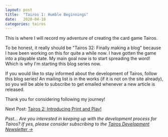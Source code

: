 ```yaml
---
layout: post
title:  "Tairos 1: Humble Beginnings"
date:   2020-04-18
categories: tairos
---
```


This is where I will record my adventure of creating the card game Tairos.

To be honest, it really should be "Tairos 32: Finally making a blog" because I have been working on this for quite a while now. I have gotten the game into a playable state. My main goal now is to start spreading the word! Which is why I'm starting this blog series now.

If you would like to stay informed about the development of Tairos, follow this blog series! An mailing list is in the works (if it is not on the site already), so you will be able to subscribe to get emailed whenever a new article is released.

Thank you for considering following my journey!

Next Post: [Tairos 2: Introducing Print and Play!](/tairos/2020/04/22/introducing-print-and-play.html)

*Psst... Are you interested in keeping up with the development process for Tairos? If yes, please consider subscribing to the [Tairos Development Newsletter ->](/tairos/2020/04/22/subscribe-to-tairos-development-newsletter.html)*
